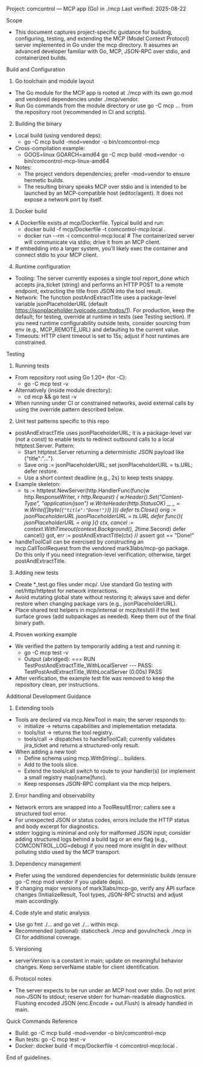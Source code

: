 Project: comcontrol — MCP app (Go) in ./mcp
Last verified: 2025-08-22

Scope
- This document captures project-specific guidance for building, configuring, testing, and extending the MCP (Model Context Protocol) server implemented in Go under the mcp directory. It assumes an advanced developer familiar with Go, MCP, JSON-RPC over stdio, and containerized builds.

Build and Configuration
1. Go toolchain and module layout
- The Go module for the MCP app is rooted at ./mcp with its own go.mod and vendored dependencies under ./mcp/vendor.
- Run Go commands from the module directory or use go -C mcp ... from the repository root (recommended in CI and scripts).

2. Building the binary
- Local build (using vendored deps):
  - go -C mcp build -mod=vendor -o bin/comcontrol-mcp
- Cross-compilation example:
  - GOOS=linux GOARCH=amd64 go -C mcp build -mod=vendor -o bin/comcontrol-mcp-linux-amd64
- Notes:
  - The project vendors dependencies; prefer -mod=vendor to ensure hermetic builds.
  - The resulting binary speaks MCP over stdio and is intended to be launched by an MCP-compatible host (editor/agent). It does not expose a network port by itself.

3. Docker build
- A Dockerfile exists at mcp/Dockerfile. Typical build and run:
  - docker build -f mcp/Dockerfile -t comcontrol-mcp:local .
  - docker run --rm -i comcontrol-mcp:local  # The containerized server will communicate via stdio; drive it from an MCP client.
- If embedding into a larger system, you’ll likely exec the container and connect stdio to your MCP client.

4. Runtime configuration
- Tooling: The server currently exposes a single tool report_done which accepts jira_ticket (string) and performs an HTTP POST to a remote endpoint, extracting the title from JSON into the tool result.
- Network: The function postAndExtractTitle uses a package-level variable jsonPlaceholderURL (default https://jsonplaceholder.typicode.com/todos/1). For production, keep the default; for testing, override at runtime in tests (see Testing section). If you need runtime configurability outside tests, consider sourcing from env (e.g., MCP_REMOTE_URL) and defaulting to the current value.
- Timeouts: HTTP client timeout is set to 15s; adjust if host runtimes are constrained.

Testing
1. Running tests
- From repository root using Go 1.20+ (for -C):
  - go -C mcp test -v
- Alternatively (inside module directory):
  - cd mcp && go test -v
- When running under CI or constrained networks, avoid external calls by using the override pattern described below.

2. Unit test patterns specific to this repo
- postAndExtractTitle uses jsonPlaceholderURL; it is a package-level var (not a const) to enable tests to redirect outbound calls to a local httptest.Server. Pattern:
  - Start httptest.Server returning a deterministic JSON payload like {"title":"..."}.
  - Save orig := jsonPlaceholderURL; set jsonPlaceholderURL = ts.URL; defer restore.
  - Use a short context deadline (e.g., 2s) to keep tests snappy.
- Example skeleton:
  - ts := httptest.NewServer(http.HandlerFunc(func(w http.ResponseWriter, r *http.Request) {
      w.Header().Set("Content-Type", "application/json")
      w.WriteHeader(http.StatusOK)
      _, _ = w.Write([]byte(`{"title":"Done!"}`))
    }))
    defer ts.Close()
    orig := jsonPlaceholderURL
    jsonPlaceholderURL = ts.URL
    defer func(){ jsonPlaceholderURL = orig }()
    ctx, cancel := context.WithTimeout(context.Background(), 2*time.Second)
    defer cancel()
    got, err := postAndExtractTitle(ctx)
    // assert got == "Done!"
- handleToolCall can be exercised by constructing an mcp.CallToolRequest from the vendored mark3labs/mcp-go package. Do this only if you need integration-level verification; otherwise, target postAndExtractTitle.

3. Adding new tests
- Create *_test.go files under mcp/. Use standard Go testing with net/http/httptest for network interactions.
- Avoid mutating global state without restoring it; always save and defer restore when changing package vars (e.g., jsonPlaceholderURL).
- Place shared test helpers in mcp/internal or mcp/testutil if the test surface grows (add subpackages as needed). Keep them out of the final binary path.

4. Proven working example
- We verified the pattern by temporarily adding a test and running it:
  - go -C mcp test -v
  - Output (abridged):
    === RUN   TestPostAndExtractTitle_WithLocalServer
    --- PASS: TestPostAndExtractTitle_WithLocalServer (0.00s)
    PASS
- After verification, the example test file was removed to keep the repository clean, per instructions.

Additional Development Guidance
1. Extending tools
- Tools are declared via mcp.NewTool in main; the server responds to:
  - initialize → returns capabilities and implementation metadata.
  - tools/list → returns the tool registry.
  - tools/call → dispatches to handleToolCall; currently validates jira_ticket and returns a structured-only result.
- When adding a new tool:
  - Define schema using mcp.WithString/... builders.
  - Add to the tools slice.
  - Extend the tools/call switch to route to your handler(s) (or implement a small registry map[name]func).
  - Keep responses JSON-RPC compliant via the mcp helpers.

2. Error handling and observability
- Network errors are wrapped into a ToolResultError; callers see a structured tool error.
- For unexpected JSON or status codes, errors include the HTTP status and body excerpt for diagnostics.
- stderr logging is minimal and only for malformed JSON input; consider adding structured logs behind a build tag or an env flag (e.g., COMCONTROL_LOG=debug) if you need more insight in dev without polluting stdio used by the MCP transport.

3. Dependency management
- Prefer using the vendored dependencies for deterministic builds (ensure go -C mcp mod vendor if you update deps).
- If changing major versions of mark3labs/mcp-go, verify any API surface changes (InitializeResult, Tool types, JSON-RPC structs) and adjust main accordingly.

4. Code style and static analysis
- Use go fmt ./... and go vet ./... within mcp.
- Recommended (optional): staticcheck ./mcp and govulncheck ./mcp in CI for additional coverage.

5. Versioning
- serverVersion is a constant in main; update on meaningful behavior changes. Keep serverName stable for client identification.

6. Protocol notes
- The server expects to be run under an MCP host over stdio. Do not print non-JSON to stdout; reserve stderr for human-readable diagnostics. Flushing encoded JSON (enc.Encode + out.Flush) is already handled in main.

Quick Commands Reference
- Build: go -C mcp build -mod=vendor -o bin/comcontrol-mcp
- Run tests: go -C mcp test -v
- Docker: docker build -f mcp/Dockerfile -t comcontrol-mcp:local .

End of guidelines.

